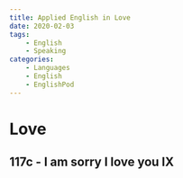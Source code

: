 ```yaml
---
title: Applied English in Love
date: 2020-02-03
tags: 
	- English
	- Speaking
categories: 
	- Languages
	- English
	- EnglishPod
---
```


# Love

## 117c - I am sorry I love you IX





